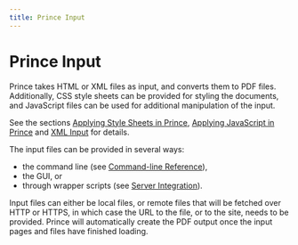 ```yaml
---
title: Prince Input
---
```


Prince Input
============

Prince takes HTML or XML files as input, and converts them to PDF files. Additionally, CSS style sheets can be provided for styling the documents, and JavaScript files can be used for additional manipulation of the input.

See the sections [Applying Style Sheets in Prince](apply-css.md#apply-css), [Applying JavaScript in Prince](apply-javascript.md#applying-javascript) and [XML Input](xml.md#xml-input) for details.

The input files can be provided in several ways:

-   the command line (see [Command-line Reference](doc-refs.md#command-line)),
-   the GUI, or
-   through wrapper scripts (see [Server Integration](server-integration.md#server-integration)).

Input files can either be local files, or remote files that will be fetched over HTTP or HTTPS, in which case the URL to the file, or to the site, needs to be provided. Prince will automatically create the PDF output once the input pages and files have finished loading.

